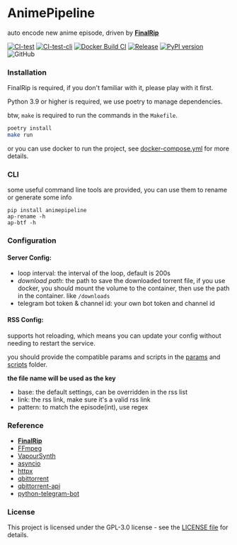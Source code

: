 # AnimePipeline

auto encode new anime episode, driven by [**FinalRip**](https://github.com/EutropicAI/FinalRip)

[![CI-test](https://github.com/EutropicAI/AnimePipeline/actions/workflows/CI-test.yml/badge.svg)](https://github.com/EutropicAI/AnimePipeline/actions/workflows/CI-test.yml)
[![CI-test-cli](https://github.com/EutropicAI/AnimePipeline/actions/workflows/CI-test-cli.yml/badge.svg)](https://github.com/EutropicAI/AnimePipeline/actions/workflows/CI-test-cli.yml)
[![Docker Build CI](https://github.com/EutropicAI/AnimePipeline/actions/workflows/CI-docker.yml/badge.svg)](https://github.com/EutropicAI/AnimePipeline/actions/workflows/CI-docker.yml)
[![Release](https://github.com/EutropicAI/AnimePipeline/actions/workflows/Release.yml/badge.svg)](https://github.com/EutropicAI/AnimePipeline/actions/workflows/Release.yml)
[![PyPI version](https://badge.fury.io/py/animepipeline.svg)](https://badge.fury.io/py/animepipeline)
![GitHub](https://img.shields.io/github/license/EutropicAI/AnimePipeline)

### Installation

FinalRip is required, if you don't familiar with it, please play with it first.

Python 3.9 or higher is required, we use poetry to manage dependencies.

btw, `make` is required to run the commands in the `Makefile`.

```bash
poetry install
make run
```

or you can use docker to run the project, see [docker-compose.yml](./deploy/docker-compose.yml) for more details.

### CLI

some useful command line tools are provided, you can use them to rename or generate some info

```
pip install animepipeline
ap-rename -h
ap-btf -h
```

### Configuration

#### Server Config:

- loop interval: the interval of the loop, default is 200s
- _download path_: the path to save the downloaded torrent file, if you use docker, you should mount the volume to the container, then use the path in the container. like `/downloads`
- telegram bot token & channel id: your own bot token and channel id

#### RSS Config:

supports hot reloading, which means you can update your config without needing to restart the service.

you should provide the compatible params and scripts in the [params](./conf/params) and [scripts](./conf/scripts) folder.

**the file name will be used as the key**

- base: the default settings, can be overridden in the rss list
- link: the rss link, make sure it's a valid rss link
- pattern: to match the episode(int), use regex

### Reference

- [**FinalRip**](https://github.com/EutropicAI/FinalRip)
- [FFmpeg](https://github.com/FFmpeg/FFmpeg)
- [VapourSynth](https://github.com/vapoursynth/vapoursynth)
- [asyncio](https://docs.python.org/3/library/asyncio.html)
- [httpx](https://github.com/encode/httpx)
- [qbittorrent](https://github.com/qbittorrent/qBittorrent)
- [qbittorrent-api](https://github.com/rmartin16/qbittorrent-api)
- [python-telegram-bot](https://github.com/python-telegram-bot/python-telegram-bot)

### License

This project is licensed under the GPL-3.0 license - see the [LICENSE file](./LICENSE) for details.
